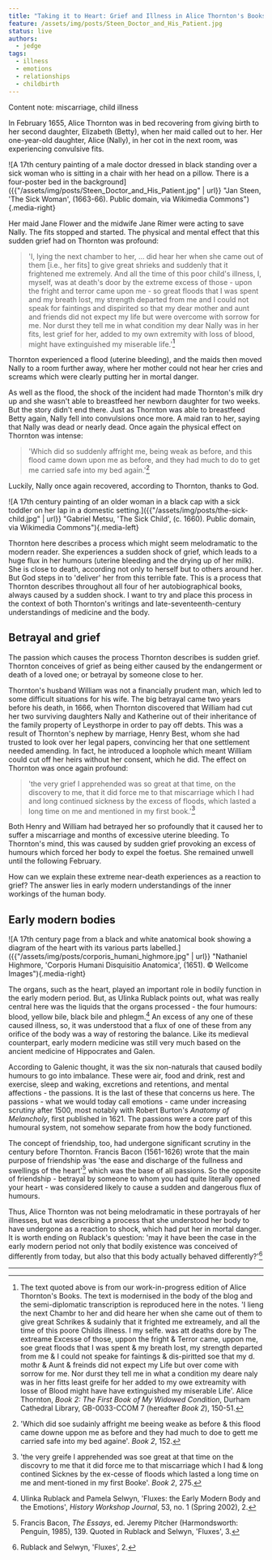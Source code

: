 ```yaml
---
title: "Taking it to Heart: Grief and Illness in Alice Thornton's Books"
feature: /assets/img/posts/Steen_Doctor_and_His_Patient.jpg
status: live
authors:
  - jedge
tags:
  - illness
  - emotions
  - relationships
  - childbirth
---
```


Content note: miscarriage, child illness

In February 1655, Alice Thornton was in bed recovering from giving birth to her second daughter, Elizabeth (Betty), when her maid called out to her. Her one-year-old daughter, Alice (Nally), in her cot in the next room, was experiencing convulsive fits.

![A 17th century painting of a male doctor dressed in black standing over a sick woman who is sitting in a chair with her head on a pillow. There is a four-poster bed in the background]({{"/assets/img/posts/Steen_Doctor_and_His_Patient.jpg" | url}} "Jan Steen, 'The Sick Woman', (1663-66). Public domain, via Wikimedia Commons"){.media-right}

Her maid Jane Flower and the midwife Jane Rimer were acting to save Nally. The fits stopped and started. The physical and mental effect that this sudden grief had on Thornton was profound:

>'I, lying the next chamber to her, … did hear her when she came out of them [i.e., her fits] to give great shrieks and suddenly that it frightened me extremely. And all the time of this poor child's illness, I, myself, was at death's door by the extreme excess of those - upon the fright and terror came upon me - so great floods that I was spent and my breath lost, my strength departed from me and I could not speak for faintings and dispirited so that my dear mother and aunt and friends did not expect my life but were overcome with sorrow for me. Nor durst they tell me in what condition my dear Nally was in her fits, lest grief for her, added to my own extremity with loss of blood, might have extinguished my miserable life.'[^1]

Thornton experienced a flood (uterine bleeding), and the maids then moved Nally to a room further away, where her mother could not hear her cries and screams which were clearly putting her in mortal danger.

As well as the flood, the shock of the incident had made Thornton's milk dry up and she wasn't able to breastfeed her newborn daughter for two weeks. But the story didn't end there. Just as Thornton was able to breastfeed Betty again, Nally fell into convulsions once more. A maid ran to her, saying that Nally was dead or nearly dead. Once again the physical effect on Thornton was intense:

>'Which did so suddenly affright me, being weak as before, and this flood came down upon me as before, and they had much to do to get me carried safe into my bed again.'[^2]

Luckily, Nally once again recovered, according to Thornton, thanks to God.

![A 17th century painting of an older woman in a black cap with a sick toddler on her lap in a domestic setting.]({{"/assets/img/posts/the-sick-child.jpg" | url}} "Gabriel Metsu, 'The Sick Child', (c. 1660). Public domain, via Wikimedia Commons"){.media-left}

Thornton here describes a process which might seem melodramatic to the modern reader. She experiences a sudden shock of grief, which leads to a huge flux in her humours (uterine bleeding and the drying up of her milk). She is close to death, according not only to herself but to others around her. But God steps in to 'deliver' her from this terrible fate. This is a process that Thornton describes throughout all four of her autobiographical books, always caused by a sudden shock. I want to try and place this process in the context of both Thornton's writings and late-seventeenth-century understandings of medicine and the body.

## Betrayal and grief

The passion which causes the process Thornton describes is sudden grief. Thornton conceives of grief as being either caused by the endangerment or death of a loved one; or betrayal by someone close to her.

Thornton's husband William was not a financially prudent man, which led to some difficult situations for his wife. The big betrayal came two years before his death, in 1666, when Thornton discovered that William had cut her two surviving daughters Nally and Katherine out of their inheritance of the family property of Leysthorpe in order to pay off debts. This was a result of Thornton's nephew by marriage, Henry Best, whom she had trusted to look over her legal papers, convincing her that one settlement needed amending. In fact, he introduced a loophole which meant William could cut off her heirs without her consent, which he did. The effect on Thornton was once again profound:

>'the very grief I apprehended was so great at that time, on the discovery to me, that it did force me to that miscarriage which I had and long continued sickness by the excess of floods, which lasted a long time on me and mentioned in my first book.'[^3]

Both Henry and William had betrayed her so profoundly that it caused her to suffer a miscarriage and months of excessive uterine bleeding. To Thornton's mind, this was caused by sudden grief provoking an excess of humours which forced her body to expel the foetus. She remained unwell until the following February.

How can we explain these extreme near-death experiences as a reaction to grief? The answer lies in early modern understandings of the inner workings of the human body.

## Early modern bodies

![A 17th century page from a black and white anatomical book showing a diagram of the heart with its various parts labelled.]({{"/assets/img/posts/corporis_humani_highmore.jpg" | url}} "Nathaniel Highmore, 'Corporis Humani Disquisitio Anatomica', (1651). © Wellcome Images"){.media-right}

The organs, such as the heart, played an important role in bodily function in the early modern period. But, as Ulinka Rublack points out, what was really central here was the liquids that the organs processed - the four humours: blood, yellow bile, black bile and phlegm.[^4] An excess of any one of these caused illness, so, it was understood that a flux of one of these from any orifice of the body was a way of restoring the balance. Like its medieval counterpart, early modern medicine was still very much based on the ancient medicine of Hippocrates and Galen.

According to Galenic thought, it was the six non-naturals that caused bodily humours to go into imbalance. These were air, food and drink, rest and exercise, sleep and waking, excretions and retentions, and mental affections - the passions. It is the last of these that concerns us here. The passions - what we would today call emotions - came under increasing scrutiny after 1500, most notably with Robert Burton's _Anatomy of Melancholy_, first published in 1621. The passions were a core part of this humoural system, not somehow separate from how the body functioned.

The concept of friendship, too, had undergone significant scrutiny in the century before Thornton. Francis Bacon (1561-1626) wrote that the main purpose of friendship was 'the ease and discharge of the fullness and swellings of the heart'[^5] which was the base of all passions. So the opposite of friendship - betrayal by someone to whom you had quite literally opened your heart - was considered likely to cause a sudden and dangerous flux of humours.

Thus, Alice Thornton was not being melodramatic in these portrayals of her illnesses, but was describing a process that she understood her body to have undergone as a reaction to shock, which had put her in mortal danger. It is worth ending on Rublack's question: 'may it have been the case in the early modern period not only that bodily existence was conceived of differently from today, but also that this body actually behaved differently?'[^6]

---

[^1]:
    The text quoted above is from our work-in-progress edition of Alice Thornton's Books. The text is modernised in the body of the blog and the semi-diplomatic transcription is reproduced here in the notes. 'I lieng the next Chambr to her and did
    heare her when she came out of them to give great Schrikes & sudainly that it frighted me extreamely, and all the time of this poore Childs illness. I my selfe. was att deaths dore by The extreame Excesse of those, uppon the fright & Terror came, uppon me, soe great floods that I was spent & my breath lost, my strength departed from me & I could not speake for faintings & dis-piritted soe that my d. mothr & Aunt & freinds did not expect my Life but over come with sorrow for me. Nor durst they tell me in what a condition my deare naly was in her fitts least greife for her added to my owe extreamity with losse of Blood might have have extinguished my miserable Life'. Alice Thornton, _Book 2: The First Book of My Widowed Condition_, Durham Cathedral Library, GB-0033-CCOM 7 (hereafter _Book 2_), 150-51.

[^2]: 'Which did soe sudainly affright me beeing weake as before & this flood came downe uppon me as before and they had much to doe to gett me carried safe into my bed againe'. _Book 2_, 152.
[^3]: 'the very greife I apprehended was soe great at that time on the discovry to me that it did force me to that miscarriage which I had & long contined Sicknes by the ex-cesse of floods which lasted a long time on me and ment-tioned in my first Booke'. _Book 2_, 275.
[^4]: Ulinka Rublack and Pamela Selwyn, 'Fluxes: the Early Modern Body and the Emotions', _History Workshop Journal_, 53, no. 1 (Spring 2002), 2.
[^5]: Francis Bacon, _The Essays_, ed. Jeremy Pitcher (Harmondsworth: Penguin, 1985), 139. Quoted in Rublack and Selwyn, 'Fluxes', 3.
[^6]: Rublack and Selwyn, 'Fluxes', 2.

